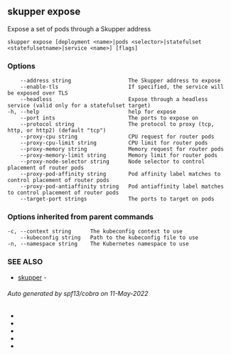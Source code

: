 ## skupper expose

Expose a set of pods through a Skupper address

```
skupper expose [deployment <name>|pods <selector>|statefulset <statefulsetname>|service <name>] [flags]
```
### Options

```
    --address string                  The Skupper address to expose
    --enable-tls                      If specified, the service will be exposed over TLS
    --headless                        Expose through a headless service (valid only for a statefulset target)
-h, --help                            help for expose
    --port ints                       The ports to expose on
    --protocol string                 The protocol to proxy (tcp, http, or http2) (default "tcp")
    --proxy-cpu string                CPU request for router pods
    --proxy-cpu-limit string          CPU limit for router pods
    --proxy-memory string             Memory request for router pods
    --proxy-memory-limit string       Memory limit for router pods
    --proxy-node-selector string      Node selector to control placement of router pods
    --proxy-pod-affinity string       Pod affinity label matches to control placement of router pods
    --proxy-pod-antiaffinity string   Pod antiaffinity label matches to control placement of router pods
    --target-port strings             The ports to target on pods
```
### Options inherited from parent commands

```
-c, --context string      The kubeconfig context to use
    --kubeconfig string   Path to the kubeconfig file to use
-n, --namespace string    The Kubernetes namespace to use
```
### SEE ALSO

* [skupper](skupper.md)	 -
###### Auto generated by spf13/cobra on 11-May-2022
-
-
-
-
-